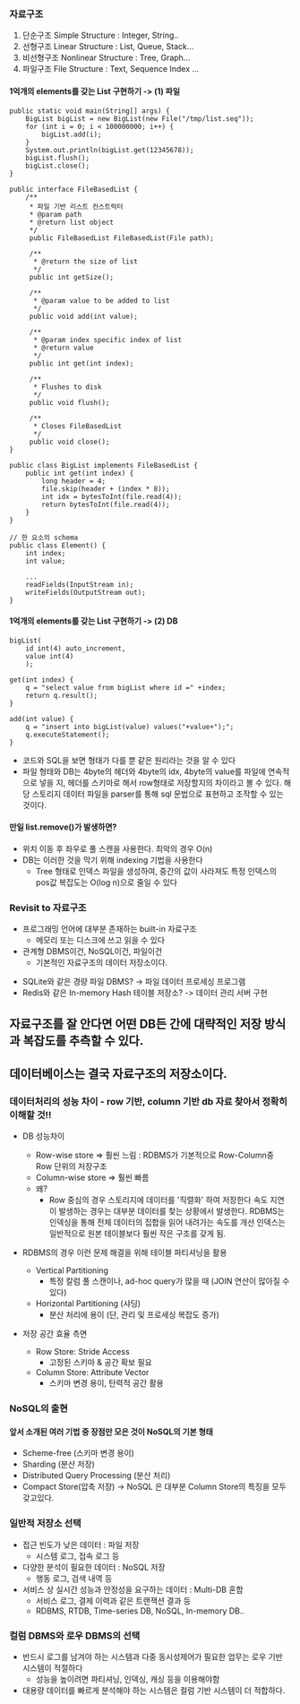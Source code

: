 ### 자료구조
1. 단순구조 Simple Structure : Integer, String..
2. 선형구조 Linear Structure : List, Queue, Stack...
3. 비선형구조 Nonlinear Structure : Tree, Graph...
4. 파일구조 File Structure : Text, Sequence Index ...

#### 1억개의 elements를 갖는 List 구현하기 -> (1) 파일
```
public static void main(String[] args) {
    BigList bigList = new BigList(new File("/tmp/list.seq"));
    for (int i = 0; i < 100000000; i++) {
        bigList.add(i);
    }
    System.out.println(bigList.get(12345678));
    bigList.flush();
    bigList.close();
}

public interface FileBasedList {
    /** 
     * 파일 기반 리스트 컨스트럭터
     * @param path
     * @return list object
     */
     public FileBasedList FileBasedList(File path);
     
     /**
      * @return the size of list
      */
     public int getSize();
     
     /**
      * @param value to be added to list
      */ 
     public void add(int value);
     
     /**
      * @param index specific index of list
      * @return value
      */  
     public int get(int index);
     
     /**
      * Flushes to disk
      */
     public void flush();  
     
     /**
      * Closes FileBasedList
      */
     public void close(); 
}

public class BigList implements FileBasedList {
    public int get(int index) {
        long header = 4;
        file.skip(header + (index * 8));
        int idx = bytesToInt(file.read(4));
        return bytesToInt(file.read(4));
    }
}

// 한 요소의 schema
public class Element() {
    int index;
    int value;
    
    ...
    readFields(InputStream in);
    writeFields(OutputStream out);
}
```

#### 1억개의 elements를 갖는 List 구현하기 -> (2) DB
```
bigList(
    id int(4) auto_increment,
    value int(4)
    );

get(int index) {
    q = "select value from bigList where id =" +index;
    return q.result();
}

add(int value) {
    q = "insert into bigList(value) values("+value+");";
    q.executeStatement();
}
```

- 코드와 SQL을 보면 형태가 다를 뿐 같은 원리라는 것을 알 수 있다
- 파일 형태와 DB는 4byte의 헤더와 4byte의 idx, 4byte의 value를
파일에 연속적으로 넣을 지, 헤더를 스키마로 해서 row형태로 저장할지의 차이라고 볼 수 있다.
해당 스토리지 데이터 파일을 parser를 통해 sql 문법으로 표현하고 조작할 수 있는 것이다.
  
#### 만일 list.remove()가 발생하면?
- 위치 이동 후 좌우로 풀 스캔을 사용한다. 최악의 경우 O(n)
- DB는 이러한 것을 막기 위해 indexing 기법을 사용한다
    - Tree 형태로 인덱스 파일을 생성하여, 중간의 값이 사라져도 특정 인덱스의 pos값 복잡도는 O(log n)으로 줄일 수 있다
    
### Revisit to 자료구조
- 프로그래밍 언어에 대부분 존재하는 built-in 자료구조
    - 메모리 또는 디스크에 쓰고 읽을 수 있다
- 관계형 DBMS이건, NoSQL이건, 파일이건
    - 기본적인 자료구조의 데이터 저장소이다.

* SQLite와 같은 경량 파일 DBMS? -> 파일 데이터 프로세싱 프로그램
* Redis와 같은 In-memory Hash 테이블 저장소? -> 데이터 관리 서버 구현

## 자료구조를 잘 안다면 어떤 DB든 간에 대략적인 저장 방식과 복잡도를 추측할 수 있다.
## 데이터베이스는 결국 자료구조의 저장소이다.

### 데이터처리의 성능 차이  - row 기반, column 기반 db 자료 찾아서 정확히 이해할 것!!
- DB 성능차이
    - Row-wise store => 훨씬 느림 : RDBMS가 기본적으로 Row-Column중 Row 단위의 저장구조
    - Column-wise store => 훨씬 빠름
    - 왜?
        - Row 중심의 경우 스토리지에 데이터를 '직렬화' 하여 저장한다
        속도 지연이 발생하는 경우는 대부분 데이터를 찾는 상황에서 발생한다.
        RDBMS는 인덱싱을 통해 전체 데이터의 집합을 읽어 내려가는 속도를 개선
        인덱스는 일반적으로 원본 테이블보다 훨씬 작은 구조를 갖게 됨.   
        
- RDBMS의 경우 이런 문제 해결을 위해 테이블 파티셔닝을 활용
    - Vertical Partitioning
        - 특정 칼럼 풀 스캔이나, ad-hoc query가 많을 때 (JOIN 연산이 많아질 수 있다)
    - Horizontal Partitioning (샤딩)
        - 분산 처리에 용이 (단, 관리 및 프로세싱 복잡도 증가)

- 저장 공간 효율 측면
    - Row Store: Stride Access
        - 고정된 스키마 & 공간 확보 필요
    - Column Store: Attribute Vector
        - 스키마 변경 용이, 탄력적 공간 활용

### NoSQL의 출현
#### 앞서 소개된 여러 기법 중 장점만 모은 것이 NoSQL의 기본 형태
* Scheme-free (스키마 변경 용이)
* Sharding (분산 저장)
* Distributed Query Processing (분산 처리)
* Compact Store(압축 저장)
-> NoSQL 은 대부분 Column Store의 특징을 모두 갖고있다.

  
### 일반적 저장소 선택
- 접근 빈도가 낮은 데이터 : 파일 저장
    - 시스템 로그, 접속 로그 등
- 다양한 분석이 필요한 데이터 : NoSQL 저장
    - 행동 로그, 검색 내역 등
- 서비스 상 실시간 성능과 안정성을 요구하는 데이터 : Multi-DB 혼합
    - 서비스 로그, 결제 이력과 같은 트랜잭션 결과 등
    - RDBMS, RTDB, Time-series DB, NoSQL, In-memory DB..
    
### 컬럼 DBMS와 로우 DBMS의 선택
- 반드시 로그를 남겨야 하는 시스템과 다중 동시성제어가 필요한 업무는 로우 기반 시스템이 적절하다
    - 성능을 높이려면 파티셔닝, 인덱싱, 캐싱 등을 이용해야함
- 대용량 데이터를 빠르게 분석해야 하는 시스템은 컬럼 기반 시스템이 더 적합하다.
